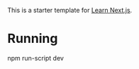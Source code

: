 This is a starter template for [Learn Next.js](https://nextjs.org/learn).

# Running

npm run-script dev
